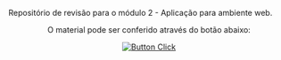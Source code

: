 Repositório de revisão para o módulo 2 - Aplicação para ambiente web.

<center>

O material pode ser conferido através do botão abaixo:

[![Button Click]][Link]

[Button Click]: https://img.shields.io/badge/Documentação-37a779?style=for-the->
[Link]: https://github.com/

</center>
